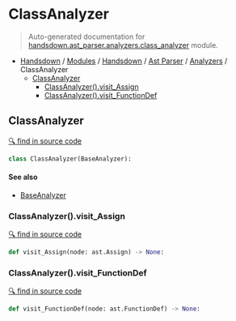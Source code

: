 # ClassAnalyzer

> Auto-generated documentation for [handsdown.ast_parser.analyzers.class_analyzer](https://github.com/vemel/handsdown/blob/master/handsdown/ast_parser/analyzers/class_analyzer.py) module.

- [Handsdown](../../../README.md#-handsdown---python-documentation-generator) / [Modules](../../../MODULES.md#modules) / [Handsdown](../../index.md#handsdown) / [Ast Parser](../index.md#ast-parser) / [Analyzers](index.md#analyzers) / ClassAnalyzer
    - [ClassAnalyzer](#classanalyzer)
        - [ClassAnalyzer().visit_Assign](#classanalyzervisit_assign)
        - [ClassAnalyzer().visit_FunctionDef](#classanalyzervisit_functiondef)

## ClassAnalyzer

[🔍 find in source code](https://github.com/vemel/handsdown/blob/master/handsdown/ast_parser/analyzers/class_analyzer.py#L8)

```python
class ClassAnalyzer(BaseAnalyzer):
```

#### See also

- [BaseAnalyzer](base_analyzer.md#baseanalyzer)

### ClassAnalyzer().visit_Assign

[🔍 find in source code](https://github.com/vemel/handsdown/blob/master/handsdown/ast_parser/analyzers/class_analyzer.py#L16)

```python
def visit_Assign(node: ast.Assign) -> None:
```

### ClassAnalyzer().visit_FunctionDef

[🔍 find in source code](https://github.com/vemel/handsdown/blob/master/handsdown/ast_parser/analyzers/class_analyzer.py#L9)

```python
def visit_FunctionDef(node: ast.FunctionDef) -> None:
```
